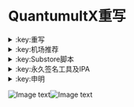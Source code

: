 # QuantumultX重写

</details>

<details>
   <summary>:key:重写</summary>    


|:octocat:重写|:link:链接|
|--|--|
|:white_check_mark:百度云加速|[:link:链接地址](https://raw.githubusercontent.com/deezertidal/QuantumultX-Rewrite/master/rewrite/BaiduCloud.conf)|
|:white_check_mark:扫描全能王|[:link:链接地址](https://raw.githubusercontent.com/deezertidal/QuantumultX-Rewrite/master/rewrite/CamScanner.conf)|
|:white_check_mark:Emby|[:link:链接地址](https://raw.githubusercontent.com/deezertidal/QuantumultX-Rewrite/master/rewrite/Emby.conf)|
|:white_check_mark:酷我会员|[:link:链接地址](https://raw.githubusercontent.com/deezertidal/QuantumultX-Rewrite/master/rewrite/KuwoVip.conf)|
|:white_check_mark:酷我数字专辑解锁|[:link:链接地址](https://raw.githubusercontent.com/deezertidal/QuantumultX-Rewrite/master/rewrite/kuwo-unlock.conf)|
|:white_check_mark:历史价格|[:link:链接地址](https://raw.githubusercontent.com/deezertidal/QuantumultX-Rewrite/master/rewrite/Price.conf)|
|:white_check_mark:WPS会员解锁|[:link:链接地址](https://raw.githubusercontent.com/deezertidal/QuantumultX-Rewrite/master/rewrite/WPS.conf)|
|:white_check_mark:Nicegram会员解锁|[:link:链接地址](https://raw.githubusercontent.com/deezertidal/QuantumultX-Rewrite/master/rewrite/nicegram.conf)|
|:white_check_mark:财新文章解锁|[:link:链接地址](https://raw.githubusercontent.com/deezertidal/QuantumultX-Rewrite/master/rewrite/caixin.conf)|
|:white_check_mark:spotify会员解锁|[:link:链接地址](https://raw.githubusercontent.com/deezertidal/QuantumultX-Rewrite/master/rewrite/SpotifyPremium.conf)|
|:white_check_mark:SoundCloud Go+|[:link:链接地址](https://raw.githubusercontent.com/deezertidal/QuantumultX-Rewrite/master/rewrite/soundcloud.conf)|
|:white_check_mark:代理链路检测|[:link:链接地址](https://raw.githubusercontent.com/deezertidal/QuantumultX-Rewrite/master/rewrite/NodeLinkCheck.conf)|
|:white_check_mark:广告屏蔽|[:link:链接地址](https://raw.githubusercontent.com/deezertidal/QuantumultX-Rewrite/master/rewrite/AdBlock.conf)|
|:white_check_mark:波点音乐|[:link:链接地址](https://raw.githubusercontent.com/deezertidal/QuantumultX-Rewrite/master/rewrite/Bodian.conf)|
|:white_check_mark:禁用iOS更新|[:link:链接地址](https://raw.githubusercontent.com/deezertidal/QuantumultX-Rewrite/master/rewrite/DisableUpdate.conf)|
|:white_check_mark:奈飞评分|[:link:链接地址](https://raw.githubusercontent.com/deezertidal/QuantumultX-Rewrite/master/rewrite/Ratings.conf)|
|:white_check_mark:番茄小说|[:link:链接地址](https://raw.githubusercontent.com/deezertidal/QuantumultX-Rewrite/master/rewrite/fanqienovel.conf)|
|:white_check_mark:流利说解锁|[:link:链接地址](https://raw.githubusercontent.com/deezertidal/QuantumultX-Rewrite/master/rewrite/lls.conf)|
|:white_check_mark:JibJab|[:link:链接地址](https://raw.githubusercontent.com/deezertidal/QuantumultX-Rewrite/master/rewrite/jibjab.conf)|
|:white_check_mark:Mix Camera|[:link:链接地址](https://raw.githubusercontent.com/deezertidal/QuantumultX-Rewrite/master/rewrite/mix.conf)|
|:white_check_mark:Picsart|[:link:链接地址](https://raw.githubusercontent.com/deezertidal/QuantumultX-Rewrite/master/rewrite/picsart.conf)|
|:white_check_mark:Polarr|[:link:链接地址](https://raw.githubusercontent.com/deezertidal/QuantumultX-Rewrite/master/rewrite/polarr.conf)|
|:white_check_mark:皮皮虾|[:link:链接地址](https://raw.githubusercontent.com/deezertidal/QuantumultX-Rewrite/master/rewrite/ppx.conf)|
|:white_check_mark:VSCO|[:link:链接地址](https://raw.githubusercontent.com/deezertidal/QuantumultX-Rewrite/master/rewrite/vsco.conf)|
|:white_check_mark:小影|[:link:链接地址](https://raw.githubusercontent.com/deezertidal/QuantumultX-Rewrite/master/rewrite/xiaoying.conf)|
|:white_check_mark:香蕉视频|[:link:链接地址](https://raw.githubusercontent.com/deezertidal/QuantumultX-Rewrite/master/rewrite/xjsp.conf)|
|:white_check_mark:ColorWidgets小组件|[:link:链接地址](https://raw.githubusercontent.com/deezertidal/QuantumultX-Rewrite/master/rewrite/colorwidgets.conf)|
|:white_check_mark:Alarmy闹钟解锁|[:link:链接地址](https://raw.githubusercontent.com/deezertidal/QuantumultX-Rewrite/master/rewrite/alarmy.conf)|
|:white_check_mark:彩云天气提醒|[:link:链接地址](https://raw.githubusercontent.com/deezertidal/QuantumultX-Rewrite/master/rewrite/caiyun.conf)|
|:white_check_mark:Aloha浏览器|[:link:链接地址](https://raw.githubusercontent.com/deezertidal/QuantumultX-Rewrite/master/rewrite/aloha.conf)|
|:white_check_mark:BedtimeFan助眠风扇|[:link:链接地址](https://raw.githubusercontent.com/deezertidal/QuantumultX-Rewrite/master/rewrite/BedtimeFan.conf)|
|:white_check_mark:Bazaart解锁|[:link:链接地址](https://raw.githubusercontent.com/deezertidal/QuantumultX-Rewrite/master/rewrite/bazaart.conf)|
|:white_check_mark:DailyYoga解锁|[:link:链接地址](https://raw.githubusercontent.com/deezertidal/QuantumultX-Rewrite/master/rewrite/daily-yoga.conf)|
|:white_check_mark:Darkroom解锁|[:link:链接地址](https://raw.githubusercontent.com/deezertidal/QuantumultX-Rewrite/master/rewrite/darkroom.conf)|
|:white_check_mark:Fabulous解锁|[:link:链接地址](https://raw.githubusercontent.com/deezertidal/QuantumultX-Rewrite/master/rewrite/fabulous.conf)|
|:white_check_mark:Invideo解锁|[:link:链接地址](https://raw.githubusercontent.com/deezertidal/QuantumultX-Rewrite/master/rewrite/invideo.conf)|
|:white_check_mark:忆飞Gif解锁|[:link:链接地址](https://raw.githubusercontent.com/deezertidal/QuantumultX-Rewrite/master/rewrite/giftr.conf)|
|:white_check_mark:句读解锁|[:link:链接地址](https://raw.githubusercontent.com/deezertidal/QuantumultX-Rewrite/master/rewrite/judou.conf)|
|:white_check_mark:Kika会员解锁|[:link:链接地址](https://raw.githubusercontent.com/deezertidal/QuantumultX-Rewrite/master/rewrite/kika.conf)|
|:white_check_mark:Mojo会员解锁|[:link:链接地址](https://raw.githubusercontent.com/deezertidal/QuantumultX-Rewrite/master/rewrite/mojo.conf)|
|:white_check_mark:Musixmatch解锁|[:link:链接地址](https://raw.githubusercontent.com/deezertidal/QuantumultX-Rewrite/master/rewrite/musixmatch.conf)|
|:white_check_mark:MyFitnessPal解锁|[:link:链接地址](https://raw.githubusercontent.com/deezertidal/QuantumultX-Rewrite/master/rewrite/myfitnesspal.conf)|
|:white_check_mark:Now冥想解锁|[:link:链接地址](https://raw.githubusercontent.com/deezertidal/QuantumultX-Rewrite/master/rewrite/now.conf)|
|:white_check_mark:奶由壁纸解锁|[:link:链接地址](https://raw.githubusercontent.com/deezertidal/QuantumultX-Rewrite/master/rewrite/nybz.conf)|
|:white_check_mark:Piccollage解锁|[:link:链接地址](https://raw.githubusercontent.com/deezertidal/QuantumultX-Rewrite/master/rewrite/piccollage.conf)|
|:white_check_mark:Pixelcut解锁|[:link:链接地址](https://raw.githubusercontent.com/deezertidal/QuantumultX-Rewrite/master/rewrite/pixelcut.conf)|
|:white_check_mark:时光手账解锁|[:link:链接地址](https://raw.githubusercontent.com/deezertidal/QuantumultX-Rewrite/master/rewrite/sgsz.conf)|
|:white_check_mark:ShadowLink解锁会员节点|[:link:链接地址](https://raw.githubusercontent.com/deezertidal/QuantumultX-Rewrite/master/rewrite/shadowlinkvpn.conf)|
|:white_check_mark:Smallpdf解锁|[:link:链接地址](https://raw.githubusercontent.com/deezertidal/QuantumultX-Rewrite/master/rewrite/smallpdf.conf)|
|:white_check_mark:Tangerine解锁|[:link:链接地址](https://raw.githubusercontent.com/deezertidal/QuantumultX-Rewrite/master/rewrite/tangerine.conf)|
|:white_check_mark:Ten Percent解锁|[:link:链接地址](https://raw.githubusercontent.com/deezertidal/QuantumultX-Rewrite/master/rewrite/tenpercent.conf)|
|:white_check_mark:迅雷会员解锁|[:link:链接地址](https://raw.githubusercontent.com/deezertidal/QuantumultX-Rewrite/master/rewrite/thunder.conf)|
|:white_check_mark:Workout For Women解锁|[:link:链接地址](https://raw.githubusercontent.com/deezertidal/QuantumultX-Rewrite/master/rewrite/wfw.conf)|
|:white_check_mark:Widgetsmith解锁|[:link:链接地址](https://raw.githubusercontent.com/deezertidal/QuantumultX-Rewrite/master/rewrite/widgetsmith.conf)|
|:white_check_mark:万能变声器解锁|[:link:链接地址](https://raw.githubusercontent.com/deezertidal/QuantumultX-Rewrite/master/rewrite/wnbsq.conf)|
|:white_check_mark:指尖时光解锁会员|[:link:链接地址](https://raw.githubusercontent.com/deezertidal/QuantumultX-Rewrite/master/rewrite/zjsg.conf)|
|:white_check_mark:傲软抠图会员|[:link:链接地址](https://raw.githubusercontent.com/deezertidal/QuantumultX-Rewrite/master/rewrite/apowersoft.conf)|
|:white_check_mark:Appraven Pro|[:link:链接地址](https://raw.githubusercontent.com/deezertidal/QuantumultX-Rewrite/master/rewrite/appraven.conf)|
|:white_check_mark:布丁锁屏|[:link:链接地址](https://raw.githubusercontent.com/deezertidal/QuantumultX-Rewrite/master/rewrite/bdsp.conf)|
|:white_check_mark:Bilibili 1080P|[:link:链接地址](https://raw.githubusercontent.com/deezertidal/QuantumultX-Rewrite/master/rewrite/bili.conf)|
|:white_check_mark:BOOM会员解锁|[:link:链接地址](https://raw.githubusercontent.com/deezertidal/QuantumultX-Rewrite/master/rewrite/boom.conf)|
|:white_check_mark:克拉壁纸|[:link:链接地址](https://raw.githubusercontent.com/deezertidal/QuantumultX-Rewrite/master/rewrite/clarity.conf)|
|:white_check_mark:彩云天气SVIP|[:link:链接地址](https://raw.githubusercontent.com/deezertidal/QuantumultX-Rewrite/master/rewrite/colorweather.conf)|
|:white_check_mark:Ellabook VIP|[:link:链接地址](https://raw.githubusercontent.com/deezertidal/QuantumultX-Rewrite/master/rewrite/ellabook.conf)|
|:white_check_mark:Fimo Pro|[:link:链接地址](https://raw.githubusercontent.com/deezertidal/QuantumultX-Rewrite/master/rewrite/fimo.conf)|
|:white_check_mark:FT中文网|[:link:链接地址](https://raw.githubusercontent.com/deezertidal/QuantumultX-Rewrite/master/rewrite/ft.conf)|
|:white_check_mark:i Love PDF解锁|[:link:链接地址](https://raw.githubusercontent.com/deezertidal/QuantumultX-Rewrite/master/rewrite/ilovepdf.conf)|
|:white_check_mark:美图秀秀VIP|[:link:链接地址](https://raw.githubusercontent.com/deezertidal/QuantumultX-Rewrite/master/rewrite/meituxx.conf)|
|:white_check_mark:起伏会员解锁|[:link:链接地址](https://raw.githubusercontent.com/deezertidal/QuantumultX-Rewrite/master/rewrite/qifu.conf)|
|:white_check_mark:Symbolab Pro|[:link:链接地址](https://raw.githubusercontent.com/deezertidal/QuantumultX-Rewrite/master/rewrite/symbolab.conf)|
|:white_check_mark:Pixiv Show|[:link:链接地址](https://raw.githubusercontent.com/I-am-R-E/Functional-Store-Hub/Master/PixivShow/Loon.conf)|
|:white_check_mark:B612咔叽|[:link:链接地址](https://raw.githubusercontent.com/deezertidal/QuantumultX-Rewrite/master/rewrite/b612.conf)|
|:white_check_mark:儿歌点点会员|[:link:链接地址](https://raw.githubusercontent.com/deezertidal/QuantumultX-Rewrite/master/rewrite/egdd.conf)|
|:white_check_mark:hyperweb会员解锁|[:link:链接地址](https://raw.githubusercontent.com/deezertidal/QuantumultX-Rewrite/master/rewrite/hyperweb.conf)|
|:white_check_mark:Molycam会员|[:link:链接地址](https://raw.githubusercontent.com/deezertidal/QuantumultX-Rewrite/master/rewrite/molycam.conf)|
|:white_check_mark:Photomath会员|[:link:链接地址](https://raw.githubusercontent.com/deezertidal/QuantumultX-Rewrite/master/rewrite/photomath.conf)|
|:white_check_mark:西窗烛解锁|[:link:链接地址](https://raw.githubusercontent.com/deezertidal/QuantumultX-Rewrite/master/rewrite/xcz.conf)|
|:white_check_mark:Accuweather解锁|[:link:链接地址](https://raw.githubusercontent.com/deezertidal/QuantumultX-Rewrite/master/rewrite/accu.conf)|
|:white_check_mark:Meistertask解锁|[:link:链接地址](https://raw.githubusercontent.com/deezertidal/QuantumultX-Rewrite/master/rewrite/meistertask.conf)|
|:white_check_mark:一言解锁|[:link:链接地址](https://raw.githubusercontent.com/deezertidal/QuantumultX-Rewrite/master/rewrite/yiyan.conf)|
|:white_check_mark:Fantastical解锁|[:link:链接地址](https://raw.githubusercontent.com/deezertidal/QuantumultX-Rewrite/master/rewrite/fantastical.conf)|
|:white_check_mark:云听解锁|[:link:链接地址](https://raw.githubusercontent.com/deezertidal/QuantumultX-Rewrite/master/rewrite/yunting.conf)|
|:white_check_mark:豌豆清单解锁|[:link:链接地址](https://raw.githubusercontent.com/deezertidal/QuantumultX-Rewrite/master/rewrite/wdqd.conf)|
|:white_check_mark:EMMO解锁|[:link:链接地址](https://raw.githubusercontent.com/deezertidal/QuantumultX-Rewrite/master/rewrite/emmo.conf)|
|:white_check_mark:小习惯解锁|[:link:链接地址](https://raw.githubusercontent.com/deezertidal/QuantumultX-Rewrite/master/rewrite/xxg.conf)|
|:white_check_mark:读书笔记解锁|[:link:链接地址](https://raw.githubusercontent.com/deezertidal/QuantumultX-Rewrite/master/rewrite/dsbj.conf)|
|:white_check_mark:斑马海报解锁|[:link:链接地址](https://raw.githubusercontent.com/deezertidal/QuantumultX-Rewrite/master/rewrite/zebra.conf)|
|:white_check_mark:My Plate解锁|[:link:链接地址](https://raw.githubusercontent.com/deezertidal/QuantumultX-Rewrite/master/rewrite/myplate.conf)|
|❌I AM解锁|[:link:链接地址](https://raw.githubusercontent.com/deezertidal/QuantumultX-Rewrite/master/rewrite/iam.conf)|
|:white_check_mark:iMuseum解锁|[:link:链接地址](https://raw.githubusercontent.com/deezertidal/QuantumultX-Rewrite/master/rewrite/imuseum.conf)|
|:white_check_mark:Audiomack解锁|[:link:链接地址](https://raw.githubusercontent.com/deezertidal/QuantumultX-Rewrite/master/rewrite/audiomack.conf)|
|:white_check_mark:Grammarly解锁|[:link:链接地址](https://raw.githubusercontent.com/deezertidal/QuantumultX-Rewrite/master/rewrite/grammarly.conf)|
|:white_check_mark:TOKCAM解锁|[:link:链接地址](https://raw.githubusercontent.com/deezertidal/QuantumultX-Rewrite/master/rewrite/tokcam.conf)|
|:white_check_mark:图图记账解锁|[:link:链接地址](https://raw.githubusercontent.com/deezertidal/QuantumultX-Rewrite/master/rewrite/tutu.conf)|
|:white_check_mark:WallCraft解锁|[:link:链接地址](https://raw.githubusercontent.com/deezertidal/QuantumultX-Rewrite/master/rewrite/wallcraft.conf)|
|:white_check_mark:新语听书解锁|[:link:链接地址](https://raw.githubusercontent.com/deezertidal/QuantumultX-Rewrite/master/rewrite/xyts.conf)|
|:white_check_mark:一甜相机解锁|[:link:链接地址](https://raw.githubusercontent.com/deezertidal/QuantumultX-Rewrite/master/rewrite/yitian.conf)|
|:white_check_mark:Grow解锁|[:link:链接地址](https://raw.githubusercontent.com/deezertidal/QuantumultX-Rewrite/master/rewrite/grow.conf)|
|:white_check_mark:Xmind思维导图|[:link:链接地址](https://raw.githubusercontent.com/deezertidal/QuantumultX-Rewrite/master/rewrite/xmind.conf)|
|:white_check_mark:微信公众号去广告|[:link:链接地址](https://raw.githubusercontent.com/deezertidal/QuantumultX-Rewrite/master/rewrite/wechatad.conf)|
|:white_check_mark:微博去广告|[:link:链接地址](https://raw.githubusercontent.com/deezertidal/QuantumultX-Rewrite/master/rewrite/weiboad.conf)|
|:white_check_mark:APP启动页去广告|[:link:链接地址](https://raw.githubusercontent.com/deezertidal/QuantumultX-Rewrite/master/rewrite/startingad.conf)|
|:white_check_mark:哔哩哔哩去广告|[:link:链接地址](https://raw.githubusercontent.com/deezertidal/QuantumultX-Rewrite/master/rewrite/biliad.conf)|
|:white_check_mark:喜马拉雅去广告|[:link:链接地址](https://raw.githubusercontent.com/deezertidal/QuantumultX-Rewrite/master/rewrite/xmlyad.conf)|
|:white_check_mark:网易蜗牛阅读|[:link:链接地址](https://raw.githubusercontent.com/deezertidal/QuantumultX-Rewrite/master/rewrite/wnds.conf)|
|:white_check_mark:马卡龙玩图|[:link:链接地址](https://raw.githubusercontent.com/deezertidal/QuantumultX-Rewrite/master/rewrite/mklwt.conf)|
|:white_check_mark:第一弹解锁|[:link:链接地址](https://raw.githubusercontent.com/deezertidal/QuantumultX-Rewrite/master/rewrite/dyd.conf)|
|:white_check_mark:海豚记账本|[:link:链接地址](https://raw.githubusercontent.com/deezertidal/QuantumultX-Rewrite/master/rewrite/htjzb.conf)|
|:white_check_mark:PEAK解锁|[:link:链接地址](https://raw.githubusercontent.com/deezertidal/QuantumultX-Rewrite/master/rewrite/peak.conf)|
|:white_check_mark:Pillow解锁|[:link:链接地址](https://raw.githubusercontent.com/deezertidal/QuantumultX-Rewrite/master/rewrite/pillow.conf)|
|:white_check_mark:PocketLists解锁|[:link:链接地址](https://raw.githubusercontent.com/deezertidal/QuantumultX-Rewrite/master/rewrite/pocketlists.conf)|
|:white_check_mark:知音漫客解锁|[:link:链接地址](https://raw.githubusercontent.com/deezertidal/QuantumultX-Rewrite/master/rewrite/zymk.conf)|
|:white_check_mark:有道云笔记解锁|[:link:链接地址](https://raw.githubusercontent.com/deezertidal/QuantumultX-Rewrite/master/rewrite/ydybj.conf)|
|:white_check_mark:Vista看天下解锁|[:link:链接地址](https://raw.githubusercontent.com/deezertidal/QuantumultX-Rewrite/master/rewrite/vista.conf)|
|:white_check_mark:PhotosShop Express会员解锁|[:link:链接地址](https://raw.githubusercontent.com/deezertidal/QuantumultX-Rewrite/master/rewrite/photoshop.conf)|
|:white_check_mark:人人视频去广告|[:link:链接地址](https://raw.githubusercontent.com/deezertidal/QuantumultX-Rewrite/master/rewrite/rrsp.conf)|
|:white_check_mark:七猫小说解锁|[:link:链接地址](https://raw.githubusercontent.com/deezertidal/QuantumultX-Rewrite/master/rewrite/qmxs.conf)|
|:white_check_mark:漫画台小程序解锁|[:link:链接地址](https://raw.githubusercontent.com/deezertidal/QuantumultX-Rewrite/master/rewrite/mht.conf)|
|:white_check_mark:Notability解锁|[:link:链接地址](https://raw.githubusercontent.com/deezertidal/QuantumultX-Rewrite/master/rewrite/notability.conf)|
|:white_check_mark:爱美剧解锁|[:link:链接地址](https://raw.githubusercontent.com/deezertidal/QuantumultX-Rewrite/master/rewrite/amj.conf)|
|:white_check_mark:白描黄金会员|[:link:链接地址](https://raw.githubusercontent.com/deezertidal/QuantumultX-Rewrite/master/rewrite/baimiao.conf)|
|:white_check_mark:OldRoll相机解锁|[:link:链接地址](https://raw.githubusercontent.com/deezertidal/QuantumultX-Rewrite/master/rewrite/oldroll.conf)|
|:white_check_mark:少年得到解锁会员|[:link:链接地址](https://raw.githubusercontent.com/deezertidal/QuantumultX-Rewrite/master/rewrite/sndd.conf)|
|:white_check_mark:大蓝鲸|[:link:链接地址](https://raw.githubusercontent.com/deezertidal/QuantumultX-Rewrite/master/rewrite/dalanjing.conf)|
|:white_check_mark:螺畤大语文解锁会员|[:link:链接地址](https://raw.githubusercontent.com/deezertidal/QuantumultX-Rewrite/master/rewrite/lsdyw.conf)|
|:white_check_mark:语文趣配音解锁会员|[:link:链接地址](https://raw.githubusercontent.com/deezertidal/QuantumultX-Rewrite/master/rewrite/ywqpy.conf)|
|:white_check_mark:配音秀解锁会员|[:link:链接地址](https://raw.githubusercontent.com/deezertidal/QuantumultX-Rewrite/master/rewrite/pyx.conf)|
|:white_check_mark:纸条年度会员解锁|[:link:链接地址](https://raw.githubusercontent.com/deezertidal/QuantumultX-Rewrite/master/rewrite/zhitiao.conf)|
|:white_check_mark:石墨文档解锁|[:link:链接地址](https://raw.githubusercontent.com/deezertidal/QuantumultX-Rewrite/master/rewrite/smwd.conf)|
|:white_check_mark:美篇解锁vip|[:link:链接地址](https://raw.githubusercontent.com/deezertidal/QuantumultX-Rewrite/master/rewrite/meipian.conf)|
|:white_check_mark:Adobe LightRoom解锁|[:link:链接地址](https://raw.githubusercontent.com/deezertidal/QuantumultX-Rewrite/master/rewrite/lightroom.conf)|
|:white_check_mark:Calm解锁|[:link:链接地址](https://raw.githubusercontent.com/deezertidal/QuantumultX-Rewrite/master/rewrite/calm.conf)|
|:white_check_mark:NFC门禁卡公交卡|[:link:链接地址](https://raw.githubusercontent.com/deezertidal/QuantumultX-Rewrite/master/rewrite/nfc.conf)|
|:white_check_mark:搜图神器|[:link:链接地址](https://raw.githubusercontent.com/deezertidal/QuantumultX-Rewrite/master/rewrite/stsq.conf)|
|:white_check_mark:https抓包|[:link:链接地址](https://raw.githubusercontent.com/deezertidal/QuantumultX-Rewrite/master/rewrite/https.conf)|
|:white_check_mark:SSA丝社|[:link:链接地址](https://raw.githubusercontent.com/deezertidal/QuantumultX-Rewrite/master/rewrite/ssa.conf)|
|:white_check_mark:小小优趣|[:link:链接地址](https://raw.githubusercontent.com/deezertidal/QuantumultX-Rewrite/master/rewrite/xxyq.conf)|
|:white_check_mark:幻影相册|[:link:链接地址](https://raw.githubusercontent.com/deezertidal/QuantumultX-Rewrite/master/rewrite/hyxc.conf)|
|:white_check_mark:精塾国学|[:link:链接地址](https://raw.githubusercontent.com/deezertidal/QuantumultX-Rewrite/master/rewrite/jsgx.conf)|
|:white_check_mark:PrettyUp|[:link:链接地址](https://raw.githubusercontent.com/deezertidal/QuantumultX-Rewrite/master/rewrite/prettyup.conf)|
|:white_check_mark:Cubox|[:link:链接地址](https://raw.githubusercontent.com/deezertidal/QuantumultX-Rewrite/master/rewrite/cubox.conf)|
|:white_check_mark:pandora订阅管理|[:link:链接地址](https://raw.githubusercontent.com/deezertidal/QuantumultX-Rewrite/master/rewrite/pandora.conf)|
|:white_check_mark:微信阅读积分兑换|[:link:链接地址](https://raw.githubusercontent.com/deezertidal/QuantumultX-Rewrite/master/rewrite/wechatread.conf)|请查阅脚本内教程
|:white_check_mark:来音智能陪练|[:link:链接地址](https://raw.githubusercontent.com/deezertidal/QuantumultX-Rewrite/master/rewrite/ly.conf)|
|:white_check_mark:熊掌记|[:link:链接地址](https://raw.githubusercontent.com/deezertidal/QuantumultX-Rewrite/master/rewrite/xzj.conf)|
|:white_check_mark:Notboring解锁|[:link:链接地址](https://raw.githubusercontent.com/deezertidal/QuantumultX-Rewrite/master/rewrite/notboring.conf)|
|:white_check_mark:如期|[:link:链接地址](https://raw.githubusercontent.com/deezertidal/QuantumultX-Rewrite/master/rewrite/rq.conf)|
|:white_check_mark:CEO周课|[:link:链接地址](https://raw.githubusercontent.com/deezertidal/QuantumultX-Rewrite/master/rewrite/ceo.conf)|
|:white_check_mark:Fileball|[:link:链接地址](https://raw.githubusercontent.com/deezertidal/QuantumultX-Rewrite/master/rewrite/fileball.conf)|
|:white_check_mark:1blocker|[:link:链接地址](https://raw.githubusercontent.com/deezertidal/QuantumultX-Rewrite/master/rewrite/1blocker.conf)|
|:white_check_mark:AI换脸秀|[:link:链接地址](https://raw.githubusercontent.com/deezertidal/QuantumultX-Rewrite/master/rewrite/ai.conf)|
|:white_check_mark:proknockout|[:link:链接地址](https://raw.githubusercontent.com/deezertidal/QuantumultX-Rewrite/master/rewrite/proknockout.conf)|
|:white_check_mark:青柠海报|[:link:链接地址](https://raw.githubusercontent.com/deezertidal/QuantumultX-Rewrite/master/rewrite/qnhb.conf)|
|:white_check_mark:Faintv|[:link:链接地址](https://raw.githubusercontent.com/deezertidal/QuantumultX-Rewrite/master/rewrite/faintv.conf)|
|:white_check_mark:微信听书|[:link:链接地址](https://raw.githubusercontent.com/deezertidal/QuantumultX-Rewrite/master/rewrite/wxts.conf)|
|:white_check_mark:人民日报去广告|[:link:链接地址](https://raw.githubusercontent.com/deezertidal/QuantumultX-Rewrite/master/rewrite/rmrb.conf)|
|:white_check_mark:爱企查|[:link:链接地址](https://raw.githubusercontent.com/deezertidal/QuantumultX-Rewrite/master/rewrite/aqc.conf)|
|:white_check_mark:微信读书免费卡解锁|[:link:链接地址](https://raw.githubusercontent.com/deezertidal/QuantumultX-Rewrite/master/rewrite/wxds.conf)|
|:white_check_mark:chic|[:link:链接地址](https://raw.githubusercontent.com/deezertidal/QuantumultX-Rewrite/master/rewrite/chic.conf)|
|:white_check_mark:有道词典|[:link:链接地址](https://raw.githubusercontent.com/deezertidal/QuantumultX-Rewrite/master/rewrite/ydcd.conf)|
|:white_check_mark:一路听天下|[:link:链接地址](https://raw.githubusercontent.com/deezertidal/QuantumultX-Rewrite/master/rewrite/ylttx.conf)|
|:white_check_mark:网速测试大师|[:link:链接地址](https://raw.githubusercontent.com/deezertidal/QuantumultX-Rewrite/master/rewrite/wscsds.conf)|
|:white_check_mark:网速管家|[:link:链接地址](https://raw.githubusercontent.com/deezertidal/QuantumultX-Rewrite/master/rewrite/wsgj.conf)|
|:white_check_mark:EFEKT美易|[:link:链接地址](https://raw.githubusercontent.com/deezertidal/QuantumultX-Rewrite/master/rewrite/efekt.conf)|
|:white_check_mark:WPS稻壳会员|[:link:链接地址](https://raw.githubusercontent.com/deezertidal/QuantumultX-Rewrite/master/rewrite/doc.conf)|
|:white_check_mark:米克锁屏|[:link:链接地址](https://raw.githubusercontent.com/deezertidal/QuantumultX-Rewrite/master/rewrite/mksp.conf)|
|:white_check_mark:阿布睡前故事|[:link:链接地址](https://raw.githubusercontent.com/deezertidal/QuantumultX-Rewrite/master/rewrite/absqgs.conf)|
|:white_check_mark:collart|[:link:链接地址](https://raw.githubusercontent.com/deezertidal/QuantumultX-Rewrite/master/rewrite/collart.conf)|
|:white_check_mark:博商小麦|[:link:链接地址](https://raw.githubusercontent.com/deezertidal/QuantumultX-Rewrite/master/rewrite/bsxm.conf)|
|:white_check_mark:MEMRISE|[:link:链接地址](https://raw.githubusercontent.com/deezertidal/QuantumultX-Rewrite/master/rewrite/memrise.conf)|
|:white_check_mark:堆糖|[:link:链接地址](https://raw.githubusercontent.com/deezertidal/QuantumultX-Rewrite/master/rewrite/duitang.conf)|
|:white_check_mark:Flomo|[:link:链接地址](https://raw.githubusercontent.com/deezertidal/QuantumultX-Rewrite/master/rewrite/flomo.conf)|
|:white_check_mark:APTV|[:link:链接地址](https://raw.githubusercontent.com/deezertidal/QuantumultX-Rewrite/master/rewrite/aptv.conf)|
|:white_check_mark:香哈菜谱大全|[:link:链接地址](https://raw.githubusercontent.com/deezertidal/QuantumultX-Rewrite/master/rewrite/cp.conf)|
|:white_check_mark:长相思|[:link:链接地址](https://raw.githubusercontent.com/deezertidal/QuantumultX-Rewrite/master/rewrite/cxs.conf)|
|:white_check_mark:电子请柬制作|[:link:链接地址](https://raw.githubusercontent.com/deezertidal/QuantumultX-Rewrite/master/rewrite/dzqj.conf)|
|:white_check_mark:黄油相机|[:link:链接地址](https://raw.githubusercontent.com/deezertidal/QuantumultX-Rewrite/master/rewrite/hyxj.conf)|
|:white_check_mark:Lingokids|[:link:链接地址](https://raw.githubusercontent.com/deezertidal/QuantumultX-Rewrite/master/rewrite/lingokids.conf)|
|:white_check_mark:百度文库阅读解锁|[:link:链接地址](https://raw.githubusercontent.com/deezertidal/QuantumultX-Rewrite/master/rewrite/bdwk.conf)|
|:white_check_mark:Craft|[:link:链接地址](https://raw.githubusercontent.com/deezertidal/QuantumultX-Rewrite/master/rewrite/craft.conf)|
|:white_check_mark:Panda小组件|[:link:链接地址](https://raw.githubusercontent.com/deezertidal/QuantumultX-Rewrite/master/rewrite/panda.conf)|
|:white_check_mark:Keep|[:link:链接地址](https://raw.githubusercontent.com/deezertidal/QuantumultX-Rewrite/master/rewrite/keep.conf)|
|:white_check_mark:Documents|[:link:链接地址](https://raw.githubusercontent.com/deezertidal/QuantumultX-Rewrite/master/rewrite/documents.conf)|
|:white_check_mark:Planny|[:link:链接地址](https://raw.githubusercontent.com/deezertidal/QuantumultX-Rewrite/master/rewrite/plany.conf)|
|:white_check_mark:Ego Reader|[:link:链接地址](https://raw.githubusercontent.com/deezertidal/QuantumultX-Rewrite/master/rewrite/ego.conf)|



****
* 解锁类插件一般需要登录账号恢复购买，如不生效，请卸载重装。
* 除集合类外，脚本插件均署名原作者，如有署名错误，请联系邮箱更正。
* 如需修改或分享，请保留作者信息。
</details>


<details>
  <summary>:key:机场推荐</summary>   
    
    
|:octocat:机场推荐|:link:链接| :pushpin:套餐价格概况
|--|--|--|
|:white_check_mark:MagicSchool|[:link:官网](https://2220.it/register?aff=GNs68S4XWT)|9.9元/120G/月，19.9元/260G/月，本仓库专属八折优惠码shadycn(活动套餐除外)
|:white_check_mark:EMO|[:link:官网](https://yyds.emovpn.top/#/register?code=7KLxhYOS)|0元300G/月，5元1000G/月
|:white_check_mark:白月光|[:link:官网](https://www.bygcloud.com/#/register?code=DX4iT5B4)|22元/140G/月，28元/230G/月
* 推荐月付或季付

</details>  


<details>
  <summary>:key:Substore脚本</summary>  

|:octocat:Sub-Store脚本|:link:链接|:pushpin:操作说明|
|--|--|--|
|:white_check_mark:脚本操作：重命名|[:link:链接地址](https://raw.githubusercontent.com/futurkk/Potato/main/Rename/rename.js#input=zh&output=zh&airport=你需要的机场名)|SubStore-订阅编辑-添加操作-脚本操作-粘贴链接（自行修改自己的机场名）
|:white_check_mark:脚本过滤：筛选80 443端口|[:link:链接地址](https://raw.githubusercontent.com/deezertidal/QuantumultX-Rewrite/master/rewrite/port-filter.js)|SubStore-订阅编辑-添加操作-脚本过滤-粘贴链接
|:white_check_mark:脚本过滤：筛选80,443，vmess,ws节点|[:link:链接地址](https://raw.githubusercontent.com/deezertidal/QuantumultX-Rewrite/master/rewrite/nodes-filter.js)|SubStore-订阅编辑-添加操作-脚本过滤-粘贴链接
|:white_check_mark:脚本操作：修改host|[:link:链接地址](https://raw.githubusercontent.com/deezertidal/QuantumultX-Rewrite/master/rewrite/vmess-host.js)|SubStore-订阅编辑-添加操作-脚本操作-粘贴链接（自行修改参数）

</details>


<details>

  <summary>:key:永久签名工具及IPA</summary>  
  
|:octocat:签名工具|:link:链接|:pushpin:操作说明|
|--|--|--|
|:white_check_mark:TrollStore 永久签名|[:link:教程](https://github.com/deezertidal/shadowrocket-rules/blob/main/TrollStore.MD)|支持iOS14.0-15.4.1
|:white_check_mark:Youtube.ipa|[:link:链接地址](https://github.com/qnblackcat/uYouPlus/releases/download/v17.39.5-2.1/uYouPlus_17.39.5_2.1.ipa)|去广告 后台播放音乐 画中画
|:white_check_mark:微信双开.ipa|[:link:链接地址](https://github.com/zwf234/WeChat/releases/download/%E5%BE%AE%E4%BF%A1%E7%BE%8E%E5%8C%96/WeChatPro_8.0.27.ipa)|双开
|:white_check_mark:APP降级工具|[:link:链接地址](https://initnil.com/DowngradeApp.txt)|降级工具
|:white_check_mark:Tiktok.ipa|[:link:链接地址](https://drive.google.com/file/d/1XMbpcMiv2yYEw6ApYG8sCL9oGNbPpcJ5/view?usp=drivesdk)|内置换区功能
|:white_check_mark:其他.ipa|[:link:链接地址](https://appdb.to/search/?type=cydia)，[:link:链接地址](https://ipa.store)|



</details>


 <details>
  <summary>:key:申明</summary>

## :warning:免责声明：

* 本项目涉及的任何解锁和解密分析脚本仅用于资源共享和学习研究，不能保证其合法性，准确性，完整性和有效性，请根据情况自行判断.

* 间接使用脚本的任何用户，包括但不限于建立VPS或在某些行为违反国家/地区法律或相关法规的情况下进行传播, 本项目对于由此引起的任何隐私泄漏或其他后果概不负责.

* 请勿将Script项目的任何内容用于商业或非法目的，否则后果自负.

* 如果任何单位或个人认为该项目的脚本可能涉嫌侵犯其权利，则应及时通知并提供身份证明，所有权证明，我们将在收到认证文件后删除相关脚本.

* 对任何脚本问题概不负责，包括但不限于由任何脚本错误导致的任何损失或损害.

* 您必须在下载后的24小时内从计算机或手机中完全删除以上内容.

* 任何以任何方式查看此项目的人或直接或间接使用该Script项目的任何脚本的使用者都应仔细阅读此声明。保留随时更改或补充此免责声明的权利。一旦使用并复制了任何相关脚本或Script项目的规则，则视为您已接受此免责声明.

### 特别感谢（排名不分先后,如有遗漏请提醒补充）：

* [@ddgksf2013](https://github.com/ddgksf2013)

* [@Marol62926](https://github.com/Marol62926)

* [@Tartarus2014](https://github.com/Tartarus2014)

* [@I-am-R-E](https://github.com/I-am-R-E)

* [@yqc007](https://github.com/yqc007)

* [@nzw9314](https://github.com/nzw9314)

* [@Qure](https://github.com/Koolson/Qure)

* [@Orz](https://github.com/Orz-3/mini)

* [@NobyDa](https://github.com/NobyDa)

* [@lhie1](https://github.com/lhie1)

* [@ConnersHua](https://github.com/ConnersHua)

* [@chavyleung](https://github.com/chavyleung)

* [@yichahucha](https://github.com/yichahucha)

* [@langkhach270389](https://github.com/langkhach270389)

* [@Choler](https://github.com/Choler)

* [@onewayticket255](https://github.com/onewayticket255)

* [@NavePnow](https://github.com/NavePnow)

* [@Meeta](https://github.com/MeetaGit)

* [@Neurogram-R](https://github.com/Neurogram-R)

* [@sazs34](https://github.com/sazs34)

* [@uniqueque](https://github.com/uniqueque)

* [@eHpo](https://github.com/eHpo1/Rules)

* [@Sunert](https://github.com/Sunert/Scripts)

* [@songyangzz](https://github.com/songyangzz/QuantumultX.git)

* [@zZPiglet](https://github.com/zZPiglet/Task.git)

* [@Peng-YM](https://github.com/Peng-YM/QuanX)

* [@evilbutcher](https://github.com/evilbutcher/Quantumult_X/tree/master)

* [@lxk0301](https://gitee.com/lxk0301/jd_scripts/tree/master/)

* [@toulanboy](https://github.com/toulanboy/scripts)

* [@lowking](https://github.com/lowking/Scripts)
 </details>

![Image text](https://raw.githubusercontent.com/deezertidal/private/main/icons/qx.png)![Image text](https://raw.githubusercontent.com/deezertidal/freevpn/main/img/award.png)
